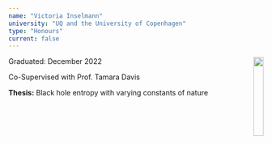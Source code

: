 ```yaml
---
name: "Victoria Inselmann"
university: "UQ and the University of Copenhagen"
type: "Honours"
current: false
---
```


<div align="right" width="20%" style="border-width:2500px;">
  <img style="border:10px;" align="right" width="20%" src="{{site.baseurl}}/images/students/Victoria.jpg">
</div>

Graduated: December 2022

Co-Supervised with Prof. Tamara Davis

**Thesis:** Black hole entropy with varying constants of nature

<br>
<br>
